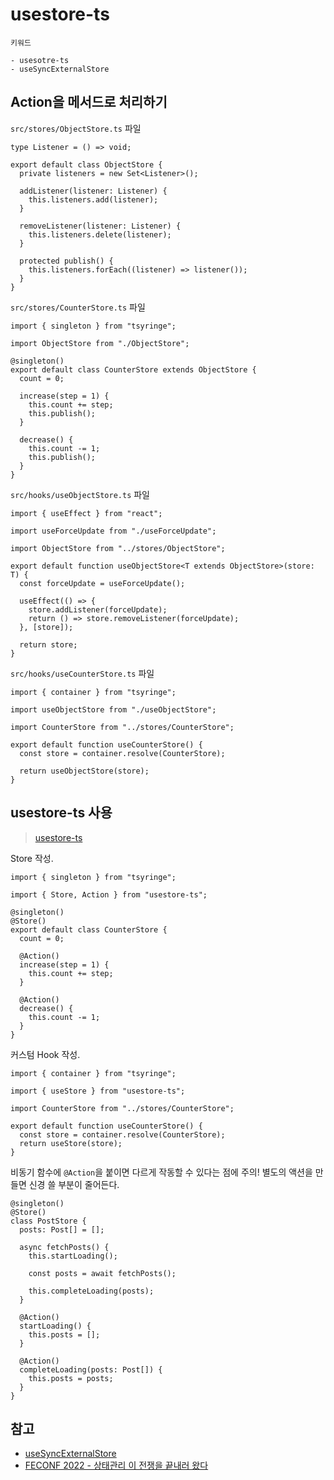 # usestore-ts

```text
키워드

- usesotre-ts
- useSyncExternalStore
```

## Action을 메서드로 처리하기

`src/stores/ObjectStore.ts` 파일

```tsx
type Listener = () => void;

export default class ObjectStore {
  private listeners = new Set<Listener>();

  addListener(listener: Listener) {
    this.listeners.add(listener);
  }

  removeListener(listener: Listener) {
    this.listeners.delete(listener);
  }

  protected publish() {
    this.listeners.forEach((listener) => listener());
  }
}
```

`src/stores/CounterStore.ts` 파일

```tsx
import { singleton } from "tsyringe";

import ObjectStore from "./ObjectStore";

@singleton()
export default class CounterStore extends ObjectStore {
  count = 0;

  increase(step = 1) {
    this.count += step;
    this.publish();
  }

  decrease() {
    this.count -= 1;
    this.publish();
  }
}
```

`src/hooks/useObjectStore.ts` 파일

```tsx
import { useEffect } from "react";

import useForceUpdate from "./useForceUpdate";

import ObjectStore from "../stores/ObjectStore";

export default function useObjectStore<T extends ObjectStore>(store: T) {
  const forceUpdate = useForceUpdate();

  useEffect(() => {
    store.addListener(forceUpdate);
    return () => store.removeListener(forceUpdate);
  }, [store]);

  return store;
}
```

`src/hooks/useCounterStore.ts` 파일

```tsx
import { container } from "tsyringe";

import useObjectStore from "./useObjectStore";

import CounterStore from "../stores/CounterStore";

export default function useCounterStore() {
  const store = container.resolve(CounterStore);

  return useObjectStore(store);
}
```

## usestore-ts 사용

> [usestore-ts](https://usestore-ts.com/)

Store 작성.

```tsx
import { singleton } from "tsyringe";

import { Store, Action } from "usestore-ts";

@singleton()
@Store()
export default class CounterStore {
  count = 0;

  @Action()
  increase(step = 1) {
    this.count += step;
  }

  @Action()
  decrease() {
    this.count -= 1;
  }
}
```

커스텀 Hook 작성.

```tsx
import { container } from "tsyringe";

import { useStore } from "usestore-ts";

import CounterStore from "../stores/CounterStore";

export default function useCounterStore() {
  const store = container.resolve(CounterStore);
  return useStore(store);
}
```

비동기 함수에 `@Action`을 붙이면 다르게 작동할 수 있다는 점에 주의! 별도의 액션을 만들면 신경 쓸 부분이 줄어든다.

```tsx
@singleton()
@Store()
class PostStore {
  posts: Post[] = [];

  async fetchPosts() {
    this.startLoading();

    const posts = await fetchPosts();

    this.completeLoading(posts);
  }

  @Action()
  startLoading() {
    this.posts = [];
  }

  @Action()
  completeLoading(posts: Post[]) {
    this.posts = posts;
  }
}
```

## 참고

- [useSyncExternalStore](https://beta.reactjs.org/reference/react/useSyncExternalStore)
- [FECONF 2022 - 상태관리 이 전쟁을 끝내러 왔다](https://youtu.be/KEDUqA9JeIo)
